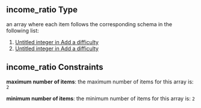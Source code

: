 ## income_ratio Type

an array where each item follows the corresponding schema in the following list:

1.  [Untitled integer in Add a difficulty](add-difficulty-properties-concurrent-properties-income_ratio-items-0.md "check type definition")
2.  [Untitled integer in Add a difficulty](add-difficulty-properties-concurrent-properties-income_ratio-items-1.md "check type definition")

## income_ratio Constraints

**maximum number of items**: the maximum number of items for this array is: `2`

**minimum number of items**: the minimum number of items for this array is: `2`
